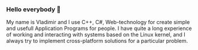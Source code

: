 ### Hello everybody 👋
My name is Vladimir and I use C++, C#, Web-technology for create simple and usefull Application Programs for people.
I have quite a long experience of working and interacting with systems based on the Linux kernel, and I always try to implement cross-platform solutions for a particular problem.
<!--
**Subvar/Subvar** is a ✨ _special_ ✨ repository because its `README.md` (this file) appears on your GitHub profile.

Here are some ideas to get you started:

- 🔭 I’m currently working on ...
- 🌱 I’m currently learning ...
- 👯 I’m looking to collaborate on ...
- 🤔 I’m looking for help with ...
- 💬 Ask me about ...
- 📫 How to reach me: ...
- 😄 Pronouns: ...
- ⚡ Fun fact: ...
-->
